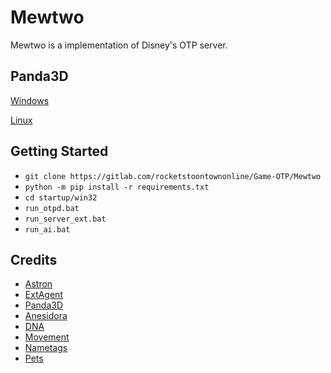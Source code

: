 Mewtwo
============

Mewtwo is a implementation of Disney's OTP server.

## Panda3D
[Windows](https://drive.google.com/file/d/1KuAB6FZTMk8D5SqskF-490MxhBqkpqlM)

[Linux](https://rocketprogrammer.me/linux/py2.deb)

## Getting Started
* `git clone https://gitlab.com/rocketstoontownonline/Game-OTP/Mewtwo`
* `python -m pip install -r requirements.txt`
* `cd startup/win32`
* `run_otpd.bat`
* `run_server_ext.bat`
* `run_ai.bat`

## Credits
* [Astron](https://github.com/Astron/Astron)
* [ExtAgent](https://github.com/pythonengineer)
* [Panda3D](https://github.com/rocketprogrammer/panda3d)
* [Anesidora](https://github.com/satire6/Anesidora)
* [DNA](https://github.com/rocketprogrammer/panda3d/tree/master/panda/src/toontown)
* [Movement](https://github.com/open-toontown/libotp-movement)
* [Nametags](https://github.com/loblao/libotp-nametags)
* [Pets](https://github.com/open-toontown/libtoontown-pets)